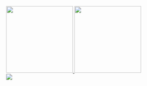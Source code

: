 <div>
  <a href="https://github.com/mariogoulart">
  <img height="180em" src="https://github-readme-stats.vercel.app/api?username=mariogoulart&show_icons=true&theme=dracula&include_all_commits=true&count_private=true"/>
  <img height="180em" src="https://github-readme-stats.vercel.app/api/top-langs/?username=mariogoulart&layout=compact&langs_count=16&theme=dracula"/>
</div>
<div>
  <a href="https://www.linkedin.com/in/m%C3%A1rio-goulart-1a197779"><img src="https://img.shields.io/bagde/LinkedIn-0077B5?style=for-the-badge&logo=linkedin&logoColor=white"></a>                                                                                         
</div>
